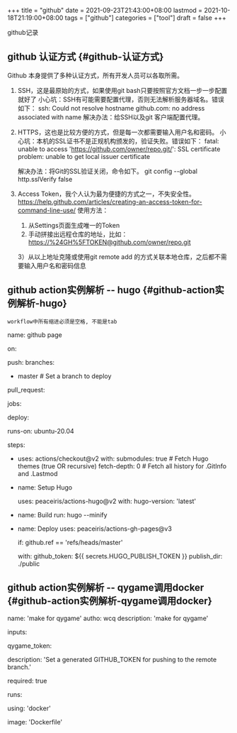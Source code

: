 +++
title = "github"
date = 2021-09-23T21:43:00+08:00
lastmod = 2021-10-18T21:19:00+08:00
tags = ["github"]
categories = ["tool"]
draft = false
+++

github记录

<!--more-->


## github 认证方式 {#github-认证方式}

Github 本身提供了多种认证方式，所有开发人员可以各取所需。

1.  SSH，这是最原始的方式，如果使用git bash只要按照官方文档一步一步配置就好了
    小心坑：SSH有可能需要配置代理，否则无法解析服务器域名。错误如下：
    ssh: Could not resolve hostname github.com: no address associated with name
    解决办法：给SSH以及git 客户端配置代理。
2.  HTTPS，这也是比较方便的方式，但是每一次都需要输入用户名和密码。
    小心坑：本机的SSL证书不是正规机构颁发的，验证失败。错误如下：
    fatal: unable to access 'https://github.com/owner/repo.git/': SSL certificate problem: unable to get local issuer certificate

    解决办法：将Git的SSL验证关闭，命令如下。
    git config --global http.sslVerify false
3.  Access Token，我个人认为最为便捷的方式之一，不失安全性。
    <https://help.github.com/articles/creating-an-access-token-for-command-line-use/>
    使用方法：

    1.  从Settings页面生成唯一的Token
    2.  手动拼接出远程仓库的地址，比如：<https://%24GH%5FTOKEN@github.com/owner/repo.git>

    3）从以上地址克隆或使用git remote add 的方式关联本地仓库，之后都不需要输入用户名和密码信息


## github action实例解析 -- hugo {#github-action实例解析-hugo}

```text
workflow中所有缩进必须是空格, 不能是tab
```

name: github page

on:

push:
  branches:

-   master  # Set a branch to deploy

pull\_request:

jobs:

deploy:

runs-on: ubuntu-20.04

steps:

-   uses: actions/checkout@v2
    with:
      submodules: true  # Fetch Hugo themes (true OR recursive)
      fetch-depth: 0    # Fetch all history for .GitInfo and .Lastmod

<!--listend-->

-   name: Setup Hugo

    uses: peaceiris/actions-hugo@v2
    with:
      hugo-version: 'latest'

<!--listend-->

-   name: Build
    run: hugo --minify

<!--listend-->

-   name: Deploy
    uses: peaceiris/actions-gh-pages@v3

    if: github.ref == 'refs/heads/master'

    with:
      github\_token: ${{ secrets.HUGO\_PUBLISH\_TOKEN }}
      publish\_dir: ./public


## github action实例解析 -- qygame调用docker {#github-action实例解析-qygame调用docker}

name: 'make for qygame'
autho: wcq
description: 'make for qygame'

inputs:

qygame\_token:

description: 'Set a generated GITHUB\_TOKEN for pushing to the remote branch.'

required: true

runs:

using: 'docker'

image: 'Dockerfile'